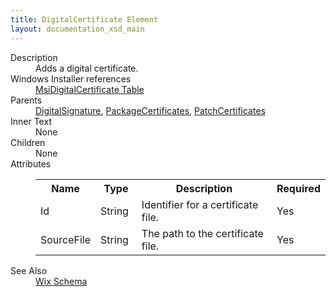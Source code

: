 ```yaml
---
title: DigitalCertificate Element
layout: documentation_xsd_main
---
```

<dl>
  <dt>Description</dt>
  <dd>                 Adds a digital certificate.             </dd>
  <dt>Windows Installer references</dt>
  <dd>
    <a href="http://msdn.microsoft.com/library/aa370086.aspx" target="_blank">MsiDigitalCertificate Table</a>
  </dd>
  <dt>Parents</dt>
  <dd>
    <a href="../digitalsignature/">DigitalSignature</a>, <a href="../packagecertificates/">PackageCertificates</a>, <a href="../patchcertificates/">PatchCertificates</a></dd>
  <dt>Inner Text</dt>
  <dd>None</dd>
  <dt>Children</dt>
  <dd>None</dd>
  <dt>Attributes</dt>
  <dd>
    <table cellspacing="0" cellpadding="0" class="schema">
      <tr>
        <th width="15%">Name</th>
        <th width="15%">Type</th>
        <th width="65%">Description</th>
        <th width="15%">Required</th>
      </tr>
      <tr>
        <td>Id</td>
        <td>String</td>
        <td>Identifier for a certificate file.</td>
        <td>Yes</td>
      </tr>
      <tr>
        <td>SourceFile</td>
        <td>String</td>
        <td>The path to the certificate file.</td>
        <td>Yes</td>
      </tr>
    </table>
  </dd>
  <dt>See Also</dt>
  <dd>
    <a href="../">Wix Schema</a>
  </dd>
</dl>
